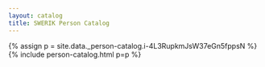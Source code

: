 ```yaml
---
layout: catalog
title: SWERIK Person Catalog
---
```

{% assign p = site.data._person-catalog.i-4L3RupkmJsW37eGn5fppsN %}
{% include person-catalog.html p=p %}

